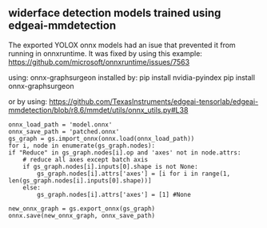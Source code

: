 
## widerface detection models trained using edgeai-mmdetection

The exported YOLOX onnx models had an isue that prevented it from running in onnxruntime. It was fixed by using this example: https://github.com/microsoft/onnxruntime/issues/7563

using:
onnx-graphsurgeon
installed by:
pip install nvidia-pyindex
pip install onnx-graphsurgeon

or by using: https://github.com/TexasInstruments/edgeai-tensorlab/edgeai-mmdetection/blob/r8.6/mmdet/utils/onnx_utils.py#L38

```
onnx_load_path = 'model.onnx'
onnx_save_path = 'patched.onnx'
gs_graph = gs.import_onnx(onnx.load(onnx_load_path))
for i, node in enumerate(gs_graph.nodes):
if "Reduce" in gs_graph.nodes[i].op and 'axes' not in node.attrs:
    # reduce all axes except batch axis
    if gs_graph.nodes[i].inputs[0].shape is not None:
        gs_graph.nodes[i].attrs['axes'] = [i for i in range(1, len(gs_graph.nodes[i].inputs[0].shape))]
    else:
        gs_graph.nodes[i].attrs['axes'] = [1] #None

new_onnx_graph = gs.export_onnx(gs_graph)
onnx.save(new_onnx_graph, onnx_save_path)
```

